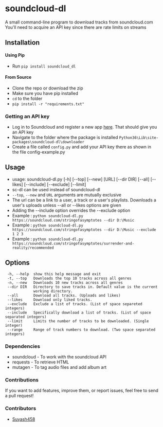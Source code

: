 # soundcloud-dl
A small command-line program to download tracks from soundcloud.com
You'll need to acquire an API key since there are rate limits on streams

## Installation

#### Using Pip
* Run `pip install soundcloud_dl`

#### From Source
* Clone the repo or download the zip
* Make sure you have pip installed
* `cd` to the folder
* `pip install -r "requirements.txt"`

### Getting an API key
* Log in to Soundcloud and register a new app [here](http://soundcloud.com/you/apps). That should give you an API key
* Navigate to the folder where the package is installed `Python36\Lib\site-packages\soundcloud-dl\downloader`
* Create a file called `config.py` and add your API key there as shown in the file config-example.py

## Usage

* usage: soundcloud-dl.py [-h] [--top] [--new] [URL] [--dir DIR] [--all] [--likes] [--include] [--exclude] [--limit]
* sc-dl can be used instead of soundcloud-dl
* `--top`, `--new` and `URL` arguments are mutually exclusive
* The url can be a link to a user, a track or a user's playlists. Downloads a user's uploads unless --all or --likes options are given
* Adding the --include option overrides the --exclude option
* Example : `python soundcloud-dl.py https://soundcloud.com/stringofasymptotes --dir D:\Music`
* Example : `python soundcloud-dl.py https://soundcloud.com/stringofasymptotes --dir D:\Music --exclude 1 2 3`
* Example : `python soundcloud-dl.py https://soundcloud.com/stringofasymptotes/surrender-and-reality/recommended`

## Options
     -h, --help  show this help message and exit
     -t, --top   Downloads the top 10 tracks across all genres
     -n, --new   Downloads 10 new tracks across all genres     
     --dir DIR   Directory to save tracks in. Default value is the current
                 working directory.
     --all       Download all tracks. (Uploads and likes)
     --likes     Download only liked tracks.
     --exclude   Exclude a list of tracks. (List of space separeted integers)
     --include   Specifically download a list of tracks. (List of space separated integers)
     --limit     Limits the number of tracks to be downloaded. (Single integer)
     --range     Range of track numbers to download. (Two space separated integers)
  
### Dependencies
* soundcloud - To work with the soundcloud API
* requests - To retrieve HTML
* mutagen - To tag audio files and add album art

### Contributions
If you want to add features, improve them, or report issues, feel free to send a pull request!

### Contributors
- [Suyash458](https://github.com/Suyash458)
